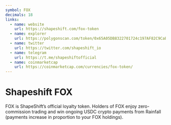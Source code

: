 ```yaml
---
symbol: FOX
decimals: 18
links:
  - name: website
    url: https://shapeshift.com/fox-token
  - name: explorer
    url: https://polygonscan.com/token/0x65A05DB8322701724c197AF82C9CaE41195B0aA8
  - name: twitter
    url: https://twitter.com/shapeshift_io
  - name: telegram
    url: https://t.me/shapeshiftofficial
  - name: coinmarketcap
    url: https://coinmarketcap.com/currencies/fox-token/
---
```


# Shapeshift FOX

FOX is ShapeShift’s official loyalty token. Holders of FOX enjoy zero-commission trading and win ongoing USDC crypto payments from Rainfall (payments increase in proportion to your FOX holdings).
